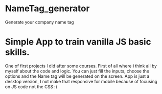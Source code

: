 # NameTag_generator
Generate your company name tag

# Simple App to train vanilla JS basic skills.
One of first projects I did after some courses. First of all where i think all by myself about the code and logic.
You can just fill the inputs, choose the options and the Name tag will be generated on the screen. App is just a desktop version, I not make that responsive 
for mobile because of focusing on JS code not the CSS :) 
